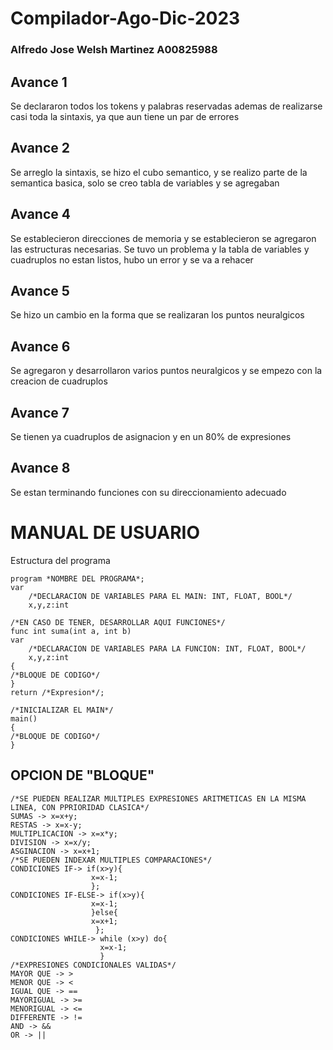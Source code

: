 # Compilador-Ago-Dic-2023
### Alfredo Jose Welsh Martinez A00825988
## Avance 1
Se declararon todos los tokens y palabras reservadas ademas de realizarse casi toda la sintaxis, ya que aun tiene un par de errores

## Avance 2
Se arreglo la sintaxis, se hizo el cubo semantico, y se realizo parte de la semantica basica, solo se creo tabla de variables y se agregaban

## Avance 4
Se establecieron direcciones de memoria y se establecieron se agregaron las estructuras necesarias. Se tuvo un problema y la tabla de variables y cuadruplos no estan listos, hubo un error y se va a rehacer

## Avance 5
Se hizo un cambio en la forma que se realizaran los puntos neuralgicos

## Avance 6
Se agregaron y desarrollaron varios puntos neuralgicos y se empezo con la creacion de cuadruplos

## Avance 7
Se tienen ya cuadruplos de asignacion y en un 80% de expresiones

## Avance 8
Se estan terminando funciones con su direccionamiento adecuado


# MANUAL DE USUARIO


Estructura del programa
```
program *NOMBRE DEL PROGRAMA*;
var
    /*DECLARACION DE VARIABLES PARA EL MAIN: INT, FLOAT, BOOL*/
    x,y,z:int

/*EN CASO DE TENER, DESARROLLAR AQUI FUNCIONES*/
func int suma(int a, int b)
var
    /*DECLARACION DE VARIABLES PARA LA FUNCION: INT, FLOAT, BOOL*/
    x,y,z:int
{
/*BLOQUE DE CODIGO*/
}
return /*Expresion*/;

/*INICIALIZAR EL MAIN*/
main()
{
/*BLOQUE DE CODIGO*/
}
```


## OPCION DE "BLOQUE"
```
/*SE PUEDEN REALIZAR MULTIPLES EXPRESIONES ARITMETICAS EN LA MISMA LINEA, CON PPRIORIDAD CLASICA*/
SUMAS -> x=x+y;
RESTAS -> x=x-y;
MULTIPLICACION -> x=x*y;
DIVISION -> x=x/y;
ASGINACION -> x=x+1;
/*SE PUEDEN INDEXAR MULTIPLES COMPARACIONES*/
CONDICIONES IF-> if(x>y){
                  x=x-1;   
                  };
CONDICIONES IF-ELSE-> if(x>y){
                  x=x-1;   
                  }else{
                  x=x+1;
                   };
CONDICIONES WHILE-> while (x>y) do{
                    x=x-1;
                    }
/*EXPRESIONES CONDICIONALES VALIDAS*/
MAYOR QUE -> >
MENOR QUE -> <
IGUAL QUE -> ==
MAYORIGUAL -> >=
MENORIGUAL -> <=
DIFFERENTE -> !=
AND -> &&
OR -> ||
```
